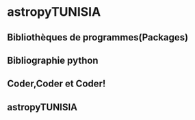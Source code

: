 # astropyTUNISIA


## Bibliothèques de programmes(Packages)
<preview-lia src="https://liascript.github.io/course/?https://liamd.informatik.tu-freiberg.de//tvszSl_j9/download#2" target="_blank">
</preview-lia>

## Bibliographie python
<preview-lia src="https://liascript.github.io/course/?https://liamd.informatik.tu-freiberg.de//DhxpqiUJ7/download#2" target="_blank">
</preview-lia>
   
## Coder,Coder et Coder!
<preview-lia src="https://liascript.github.io/course/?https://liamd.informatik.tu-freiberg.de//BZ9JkE1TS/download#2" target="_blank">
</preview-lia>


## astropyTUNISIA

<preview-lia src="https://liascript.github.io/course/?https://liamd.informatik.tu-freiberg.de//sKwJfNNxa/download#1" target="_blank">
</preview-lia>
 


